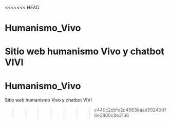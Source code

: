 <<<<<<< HEAD
# Humanismo_Vivo
Sitio web humanismo Vivo y chatbot VIVI
=======
# Humanismo_Vivo
Sitio web humanismo Vivo y chatbot VIVI
>>>>>>> c440c2cbfe2c4963baad59240d16e2800c8e3136
